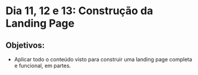 # Dia 11, 12 e 13: Construção da Landing Page

## Objetivos:
- Aplicar todo o conteúdo visto para construir uma landing page completa e funcional, em partes.
